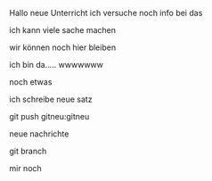 Hallo neue Unterricht
 ich versuche noch info bei das

 ich kann viele sache machen

 wir können noch hier bleiben
 
 ich bin da..... wwwwwww

 noch etwas
 

ich schreibe neue satz 

git push gitneu:gitneu



neue nachrichte 

git branch 

mir noch
